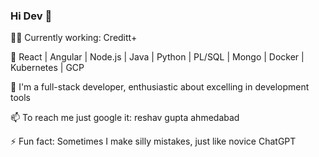 ### Hi Dev 👋
👨‍💼 Currently working: Creditt+                                                                                                                            

🌱 React | Angular | Node.js | Java | Python | PL/SQL | Mongo | Docker | Kubernetes | GCP 

💬 I'm a full-stack developer, enthusiastic about excelling in development tools

📫 To reach me just google it: reshav gupta ahmedabad

⚡ Fun fact: Sometimes I make silly mistakes, just like novice ChatGPT
<!--
**Mca-reshav/Mca-reshav** is a ✨ _special_ ✨ repository because its `README.md` (this file) appears on your GitHub profile.

Here are some ideas to get you started:

- 🔭 I’m currently working on ... Creditt
- 🌱 I’m currently learning ...
- 👯 I’m looking to collaborate on ...
- 🤔 I’m looking for help with ...
- 💬 Ask me about ...
- 📫 How to reach me: ...
- 😄 Pronouns: ...
- ⚡ Fun fact: ...
-->
